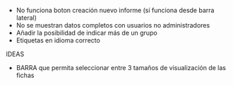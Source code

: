 - No funciona boton creación nuevo informe (sí funciona desde barra lateral)
- No se muestran datos completos con usuarios no administradores
- Añadir la posibilidad de indicar más de un grupo
- Etiquetas en idioma correcto

IDEAS
- BARRA que permita seleccionar entre 3 tamaños de visualización de las fichas
